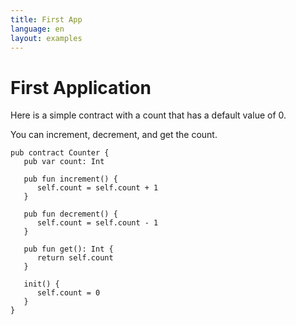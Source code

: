 ```yaml
---
title: First App
language: en
layout: examples
---
```


# First Application

Here is a simple contract with a count that has a default value of 0.

You can increment, decrement, and get the count.

```cadence
pub contract Counter {
   pub var count: Int

   pub fun increment() {
      self.count = self.count + 1
   }

   pub fun decrement() {
      self.count = self.count - 1
   }

   pub fun get(): Int {
      return self.count
   }

   init() {
      self.count = 0
   }
}
```
